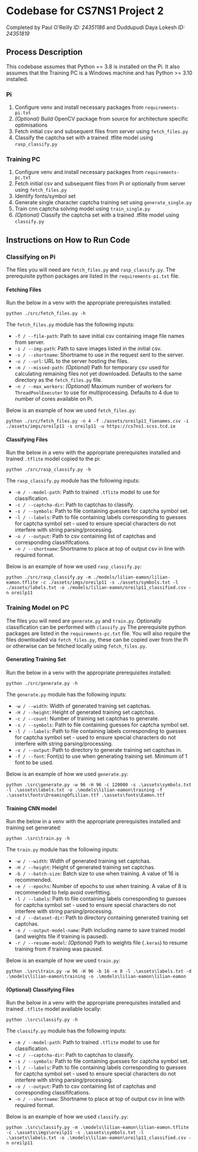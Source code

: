 # Codebase for CS7NS1 Project 2
Completed by Paul O'Reilly _ID: 24351186_ and Duddupudi Daya Lokesh _ID: 24351819_

## Process Description
This codebase assumes that Python == 3.8 is installed on the Pi. It also assumes that the Training PC is a Windows machine and has Python >= 3.10 installed.

### Pi
1. Configure venv and install necessary packages from `requirements-pi.txt` 
2. _(Optional)_ Build OpenCV package from source for architecture specific optimisations
3. Fetch initial csv and subsequent files from server using `fetch_files.py`
4. Classify the captcha set with a trained .tflite model using `rasp_classify.py`

### Training PC
1. Configure venv and install necessary packages from `requirements-pc.txt`
2. Fetch initial csv and subsequent files from Pi or optionally from server using `fetch_files.py`
3. Identify fonts/symbol set
4. Generate single character captcha training set using `generate_single.py`
5. Train cnn captcha solving model using `train_single.py`
6. _(Optional)_ Classify the captcha set with a trained .tflite model using `classify.py`

## Instructions on How to Run Code

### Classifying on Pi
The files you will need are `fetch_files.py` and `rasp_classify.py`. The prerequisite python packages are listed in the `requirements-pi.txt` file.

#### Fetching Files
Run the below in a venv with the appropriate prerequisites installed:
```
python ./src/fetch_files.py -h
```

The `fetch_files.py` module has the following inputs:
- `-f / --file-path`: Path to save initial csv containing image file names from server.
- `-i / --img-path`: Path to save images listed in the initial csv.
- `-s / --shortname`: Shortname to use in the request sent to the server.
- `-u / --url`: URL to the server hosting the files.
- `-m / --missed-path`: _(Optional)_ Path for temporary csv used for calculating remaining files not yet downloaded. Defaults to the same directory as the `fetch_files.py` file.
- `-n / --max_workers`: _(Optional)_ Maximum number of workers for `ThreadPoolExecuter` to use for multiprocessing. Defaults to 4 due to number of cores available on Pi. 

Below is an example of how we used `fetch_files.py`:
```
python ./src/fetch_files.py -n 4 -f ./assets/oreilp11_fienames.csv -i ./assets/imgs/oreilp11 -s oreilp11 -u https://cs7ns1.scss.tcd.ie
```
#### Classifying Files
Run the below in a venv with the appropriate prerequisites installed and trained `.tflite` model copied to the pi:
```
python ./src/rasp_classify.py -h
```

The `rasp_classify.py` module has the following inputs:
- `-m / --model-path`: Path to trained `.tflite` model to use for classification.
- `-c / --captcha-dir`: Path to captchas to classify.
- `-s / --symbols`: Path to file containing guesses for captcha symbol set.
- `-l / --labels`: Path to file containing labels corresponding to guesses for captcha symbol set - used to ensure special characters do not interfere with string parsing/processing.
- `-o / --output`: Path to csv containing list of captchas and corresponding classififcations.
- `-n / --shortname`: Shortname to place at top of output csv in line with required format.

Below is an example of how we used `rasp_classify.py`:
```
python ./src/rasp_classify.py -m ./models/lilian-eamon/lilian-eamon.tflite -c ./assets/imgs/oreilp11 -s ./assets/symbols.txt -l ./assets/labels.txt -o ./models/lilian-eamon/oreilp11_classified.csv -n oreilp11
```

### Training Model on PC
The files you will need are `generate.py` and `train.py`. Optionally classification can be performed with `classify.py` The prerequisite python packages are listed in the `requirements-pc.txt` file. You will also require the files downloaded via `fetch_files.py`, these can be copied over from the Pi or otherwise can be fetched locally using `fetch_files.py`.

#### Generating Training Set
Run the below in a venv with the appropriate prerequisites installed:
```
python ./src/generate.py -h
```

The `generate.py` module has the following inputs:
- `-w / --width`: Width of generated training set captchas.
- `-H / --height`: Height of generated training set captchas.
- `-c / --count`: Number of training set captchas to generate.
- `-s / --symbols`: Path to file containing guesses for captcha symbol set.
- `-l / --labels`: Path to file containing labels corresponding to guesses for captcha symbol set - used to ensure special characters do not interfere with string parsing/processing.
- `-o / --output`: Path to directory to generate training set captchas in.
- `-f / --font`: Font(s) to use when generating training set. Minimum of 1 font to be used.

Below is an example of how we used `generate.py`:
```
python .\src\generate.py -w 96 -H 96 -c 120000 -s .\assets\symbols.txt -l .\assets\labels.txt -o .\models\lilian-eamon\training -f .\assets\fonts\DreamingOfLilian.ttf .\assets\fonts\Eamon.ttf
```

#### Training CNN model
Run the below in a venv with the appropriate prerequisites installed and training set generated:
```
python .\src\train.py -h
```

The `train.py` module has the following inputs:
- `-w / --width`: Width of generated training set captchas.
- `-H / --height`: Height of generated training set captchas.
- `-b / --batch-size`: Batch size to use when training. A value of 16 is recommended.
- `-e / --epochs`: Number of epochs to use when training. A value of 8 is recommended to help avoid overfitting.
- `-l / --labels`: Path to file containing labels corresponding to guesses for captcha symbol set - used to ensure special characters do not interfere with string parsing/processing.
- `-d / --dataset-dir`: Path to directory containing generated training set captchas.
- `-o / --output-model-name`: Path including name to save trained model (and weights file if training is paused).
- `-r / --resume-model`: _(Optional)_ Path to weights file (`.keras`) to resume training from if training was paused.

Below is an example of how we used `train.py`:
```
python .\src\train.py -w 96 -H 96 -b 16 -e 8 -l .\assets\labels.txt -d .\models\lilian-eamon\training -o .\models\lilian-eamon\lilian-eamon
```

#### (Optional) Classifying Files
Run the below in a venv with the appropriate prerequisites installed and trained `.tflite` model available locally:
```
python .\src\classify.py -h
```

The `classify.py` module has the following inputs:
- `-m / --model-path`: Path to trained `.tflite` model to use for classification.
- `-c / --captcha-dir`: Path to captchas to classify.
- `-s / --symbols`: Path to file containing guesses for captcha symbol set.
- `-l / --labels`: Path to file containing labels corresponding to guesses for captcha symbol set - used to ensure special characters do not interfere with string parsing/processing.
- `-o / --output`: Path to csv containing list of captchas and corresponding classififcations.
- `-n / --shortname`: Shortname to place at top of output csv in line with required format.

Below is an example of how we used `classify.py`:
```
python .\src\classify.py -m .\models\lilian-eamon\lilian-eamon.tflite -c .\assets\imgs\oreilp11 -s .\assets\symbols.txt -l .\assets\labels.txt -o .\models\lilian-eamon\oreilp11_classified.csv -n oreilp11
```

